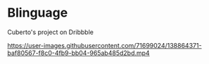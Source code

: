 # Blinguage
Cuberto's project on Dribbble

https://user-images.githubusercontent.com/71699024/138864371-baf80567-f8c0-4fb9-bb04-965ab485d2bd.mp4

